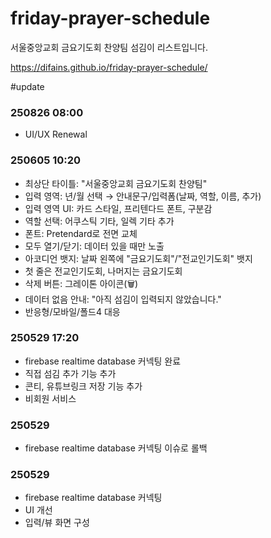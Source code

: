 # friday-prayer-schedule
서울중앙교회 금요기도회 찬양팀 섬김이 리스트입니다.

https://difains.github.io/friday-prayer-schedule/


#update
### 250826 08:00
- UI/UX Renewal

### 250605 10:20
- 최상단 타이틀: "서울중앙교회 금요기도회 찬양팀"
- 입력 영역: 년/월 선택 → 안내문구/입력폼(날짜, 역할, 이름, 추가)
- 입력 영역 UI: 카드 스타일, 프리텐다드 폰트, 구분감
- 역할 선택: 어쿠스틱 기타, 일렉 기타 추가
- 폰트: Pretendard로 전면 교체
- 모두 열기/닫기: 데이터 있을 때만 노출
- 아코디언 뱃지: 날짜 왼쪽에 "금요기도회"/"전교인기도회" 뱃지
- 첫 줄은 전교인기도회, 나머지는 금요기도회
- 삭제 버튼: 그레이톤 아이콘(🗑️)
- 데이터 없음 안내: "아직 섬김이 입력되지 않았습니다."
- 반응형/모바일/폴드4 대응

### 250529 17:20
- firebase realtime database 커넥팅 완료
- 직접 섬김 추가 기능 추가
- 콘티, 유튜브링크 저장 기능 추가
- 비회원 서비스

### 250529
- firebase realtime database 커넥팅 이슈로 롤백
 
### 250529
- firebase realtime database 커넥팅
- UI 개선
- 입력/뷰 화면 구성
